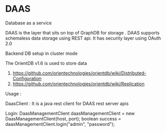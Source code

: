 DAAS
====

Database as a service

DAAS is the layer that sits on top of GraphDB for storage . DAAS supports schemaless data storage using REST api.
It has security layer using OAuth 2.0


Backend DB setup in cluster mode

The OrientDB v1.6 is used to store data

1. https://github.com/orientechnologies/orientdb/wiki/Distributed-Configuration
2. https://github.com/orientechnologies/orientdb/wiki/Replication


Usage : 

DaasClient : It is a java rest client for DAAS rest server apis

Login:
	DaasManagementClient daasManagementClient = new DaasManagementClient(host, port);
    boolean success = daasManagementClient.login("admin", "password");
    
    
    
    
    
    
    
    
    
    
    
    
    
    

